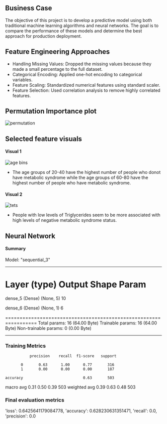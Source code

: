 ## Business Case
The objective of this project is to develop a predictive model using both traditional machine learning algorithms and neural networks. The goal is to compare the performance of these models and determine the best approach for production deployment.

## Feature Engineering Approaches
- Handling Missing Values: Dropped the missing values because they made a small percentage to the full dataset.
- Categorical Encoding: Applied one-hot encoding to categorical variables.
- Feature Scaling: Standardized numerical features using standard scaler.
- Feature Selection: Used correlation analysis to remove highly correlated features.

## Permutation Importance plot
![permutation](https://github.com/zal-developer/Intermediate-ML/assets/119515838/b63d75e8-e67c-4f67-97f0-8539944b9f91)

## Selected feature visuals

#### Visual 1
![age bins](https://github.com/zal-developer/Intermediate-ML/assets/119515838/fa3d376a-3546-4942-a737-a4342ffa317b)
-  The age groups of 20-40 have the highest number of people who donot have metabolic syndrome while the age groups of 60-80 have the highest number of people who have metabolic syndrome.
  
#### Visual 2
![tets](https://github.com/zal-developer/Intermediate-ML/assets/119515838/84119669-0a8a-4d3b-8266-c596810f28db)
-  People with low levels of Triglycerides seem to be more associated with high levels of negative metabolic syndrome status.
## Neural Network

#### Summary

Model: "sequential_3"

_________________________________________________________________
 Layer (type)                Output Shape              Param   
=================================================================
 dense_5 (Dense)             (None, 5)                  10        
                                                                 
 dense_6 (Dense)             (None, 1)                   6         
                                                                 
=================================================================
Total params: 16 (64.00 Byte)
Trainable params: 16 (64.00 Byte)
Non-trainable params: 0 (0.00 Byte)
_________________________________________________________________

### Training Metrics

               precision    recall  f1-score   support

           0       0.63      1.00      0.77       316
           1       0.00      0.00      0.00       187

    accuracy                           0.63       503
   macro avg       0.31      0.50      0.39       503
weighted avg       0.39      0.63      0.48       503

### Final evaluation metrics

'loss': 0.6425641179084778,
 'accuracy': 0.628230631351471,
 'recall': 0.0,
 'precision': 0.0
